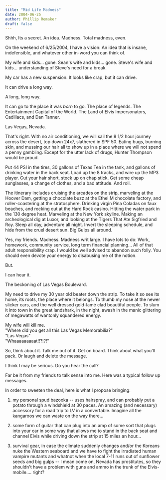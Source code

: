 ```yaml
---
title: "Mid Life Madness"
date: 2004-06-25
author: Phillip Remaker
draft: false
---
```


Shhh, Its a secret.  An idea.  Madness.  Total madness, even.

On the weekend of 6/25/2004, I have a vision:  An idea that is insane, indefensible, and whatever other in-word you can think of.

My wife and kids... gone.
Sean's wife and kids... gone.
Steve's wife and kids... understanding of Steve's need for a break.

My car has a new suspension.  It looks like crap, but it can drive.

It can drive a long way.

A long, long way.

It can go to the place it was *born* to go.  The place of legends.  The Entertainment Capital of the World. The Land of Elvis Impersonators, Cadillacs, and Dan Tanner.

Las Vegas, Nevada.

That's right.  With no air conditioning, we will sail the 8 1/2 hour journey across the desert, top down 24x7, slathered in SPF 50.  Eating bugs, burning skin, and mussing our hair all to show up in a place where we will not spend a penny gambling.  Except for the utter lack of drugs, Hunter Thompson would be proud.

Put 44 PSI in the tires, 30 gallons of Texas Tea in the tank, and gallons of drinking water in the back seat.  Load up the 8 tracks, and wire up the MP3 player.  Cut your hair short, stock up on chap stick.  Get some cheap sunglasses, a change of clothes, and a bad attitude.  And roll.

The itinerary includes cruising the arcades on the strip, marveling at the Hoover Dam, getting a chocolate buzz at the Ethel M chocolate factory, and roller-coastering at the stratosphere.  Drinking virgin Pina Coladas on faux beaches, and rocking out at the Hard Rock casino.  Hitting the water park in the 130 degree heat.  Marveling at the New York skyline.  Making an archeological dig at Luxor, and looking at the Tigers That Ate Sigfried and Roy.  Sleep all day, adventure all night.  Invert the sleeping schedule, and hide from the cruel desert sun.  Big Gulps all around.

Yes, my friends.  Madness.  Madness writ large.  I have lots to do:  Work, homework, community service, long term financial planning... All of that adult responsibility crap.  I would be well advised to abandon such folly. You should even devote your energy to disabusing me of the notion.

But.

I can hear it.

The beckoning of Las Vegas Boulevard.

My need to drive my 30 year old beater down the strip.  To take it so see its home, its roots, the place where it belongs.  To thumb my nose at the newer slicker cars, and the well dressed gold-lamé clad beautiful people. To slum it into town in the great landshark, in the night, awash in the manic glittering of megawatts of wantonly squandered energy.

My wife will kill me.  
"Where did you get all this Las Vegas Memorabilia?" \
"Las Vegas"  
"Whaaaaaaaaat!!?!?!"

So, think about it.  Talk me out of it.  Get on board.  Think about what you'll pack.  Or laugh and delete the message.

I think I may be serious.  Do you hear the call?

Far be it from my friends to talk sense into me.  Here was a typical follow up messages.

In order to sweeten the deal, here is what I propose bringing:

1. my personal spud bazooka -- uses hairspray, and can probably put a potato through a windshield at 30 paces.  An amazing (and necessary) accessory for a road trip to LV in a convertable.  Imagine all the kangaroos we can waste on the way there...

2. some form of guitar that can plug into an amp of some sort that plugs into your car in some way that allows me to stand in the back seat and channel Elvis while driving down the strip at 15 miles an hour...

3. survival gear, in case the climate suddenly changes and/or the Koreans nuke the Western seaboard and we have to fight the irradiated human vampire mutants and whatnot when the local 7-11 runs out of sunflower seeds and big gulps -- I mean come on, Nevada has prostitutes, so they shouldn't have a problem with guns and ammo in the trunk of the Elvis-mobile.... right?
